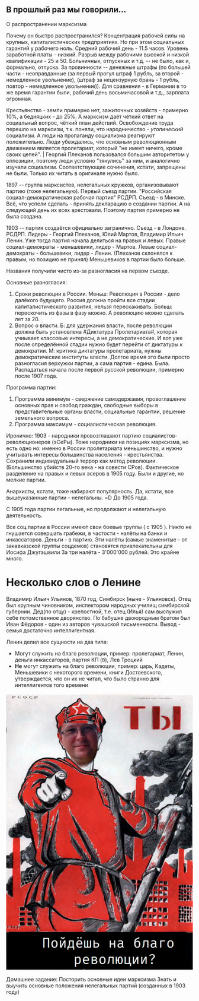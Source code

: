 ## В прошлый раз мы говорили...

О распространении марксизма

Почему он быстро распространился?
Концентрация рабочей силы на крупных, капиталистических предприятиях. Но при этом социальных гарантий у рабочего ноль. Средний рабочий день - 11.5 часов. Уровень заработной платы - низкий. Разрыв между рабочими высокой и низкой квалификации - 25 и 50. Больничных, отпускных и т.д. -- не было, как и, формально, отпуска. За провинности -- денежные штрафы (по большей части - неоправданные (за первый прогул штраф 1 рубль, за второй - немедленное увольнение), (штраф за нецензурную брань - 1 рубль, повтор - немедленное увольнение)). Для сравнения - в Германии в то же время гарантии были, рабочий день восьмичасовой и т.д., зарплата огромная. 

Крестьянство - земли примерно нет, зажиточных хозяйств - примерно 10%, а бедняцких - до 25%. 
А марксизм даёт чёткий ответ на социальный вопрос, чёткий план действий. 
Освобождение труда перешло на марксизм, т.к. поняли, что народничество - _утопический_ социализм. А люди на пропаганду социализма реагируют положительно. 
Люди убеждались, что основным революционным движением является пролетариат, который "не имеет ничего, кроме своих цепей". 
| Георгий Плеханов пользовался большим авторитетом у оппозиции, поэтому люди условно "тянулись" за ним, и аналогично изучали социализм. 
Соответствующие сочинения, кстати, запрещены не были. Только их читать в оригинале нужно было.

1897 -- группа марксистов, нелегальных кружков, организовывают партию (тоже нелегальную). Первый съезд партии. "Российская социал-демократическая рабочая партия" РСДРП. Съезд - в Минске. Всё, что успели сделать - принять декларацию о создании партии. А на следующий день их всех арестовали. Поэтому партия примерно не была создана.

1903 -- партия создаётся официально загранично. Съезд - в Лондоне. РСДРП. Лидеры - Георгий Плеханов, Юлий Мартов, Владимир Ильич Ленин.
Уже тогда партия начала делиться на правых и левых.
Правые социал-демократы - меньшевики, лидер - Мартов.
Левые социал-демократы  - большевики, лидер - Ленин.
(Плеханов склонялся к правым, но позицию не принял)
Меньшевиков в партии было больше. 

Названия получили чисто из-за разногласия на первом съезде.

Основные разногласия: 
  1. Сроки революции в России. Меньш: Революция в России - дело далёкого будущего. Россия должна пройти все стадии капиталистического развития, нельзя перескакивать. Больш: перескочить из фазы в фазу можно. А революцию можно сделать лет за 20. 
  2. Вопрос о власти. Б: для удержания власти, после революции должна быть установлена #Диктатура Пролетариата#, которая учиывает классовые интересы, а не демократические. И вот уже после определённой стадии нужно будет перейти от диктатуры к демократии. М: критика диктатуры пролетариата, нужны демократические институты власти.
Долгое время это были просто разногласия верхужки партии, а сама партия - едина. Была. Распадаться начала после первой русской революции, примерно после 1907 года.

Программа партии:
  1. Программа минимум - свержение самодержавия, провоглашение основных прав и свобод граждан, свободные выборы в представительные органы власти, социальные гарантии, решение земельного вопроса.
  2. Программа максимум - социалистическая революция. 

Иронично: 
1903 - народники провозглашают партию социалистов-революционеров (эСеРы). Тоже народники на позициях марксизма, но есть одно но: именно в России пролетариата меньшинство, и нужно учитывать интересы большинства населения - крестьянства. Сохранили индивидуальный террор как метод революции. (Большинство убийств 20-го века - на совести СРов). Фактическое разделение на правых и левых эсеров в 1905 году. Были и другие, но мелкие партии. 

Анархисты, кстати, тоже набирают популярность. 
Да, кстати, все вышеуказанные партии - нелегальны. =D До 1905 года.

С 1905 года партии легальные, но продолжают и нелегальную деятельность. 

Все соц.партии в России имеют свои боевые группы ( с 1905 ). Никто не гнушается совершать грабежи, в частости - налёты на банки и инкассаторов. Деньги - в партию.
Эти налёты (самые знаменитые - от закавказской группы соцдемов) становятся привлекательны для Иосифа Джугашвили
 За три налёта - 3'000'000 рублей. Это крайне много. 

# Несколько слов о Ленине

Владимир Ильич Ульянов, 1870 год, Симбирск (ныне - Ульяновск). Отец был крупным чиновником, инспектором народных училищ симбирской губернии. Дед(по отцу) - крепостной, т.е. отец (Илья) сам выслужил себе потомственное дворянство. По бабушке двоюродным братом был Иван Фёдоров - один из авторов чувашской письменности. 
Вывод - семья достаточно интеллигентная.

Ленин делил все сущности на два типа:
- Могут служить на благо революции, пример: пролетариат, Ленин, деньги инкассаторов, партия КП (б), Лев Троцкий
- **Не** могут служить на благо революции, пример: царь, Кадеты, Меньшевики с некоторого времени, книги Достоевского, утверждается, что он их не читал, что было странно для интеллигентов того времени

![А ты пойдёшь на благо революции?](images/korzhik_revolution.png)

Домашнее задание:
Посторить основные идеи марксизма
Знать и выучить основные положения нелегальных партий (созданных в 1903 году)

